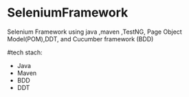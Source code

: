 # SeleniumFramework
Selenium Framework using java ,maven ,TestNG, Page Object Model(POM),DDT, and Cucumber framework (BDD)

#tech stach:
- Java
- Maven
- BDD
- DDT
